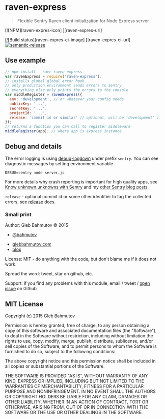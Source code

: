 # raven-express

> Flexible Sentry Raven client initialization for Node Express server

[![NPM][raven-expres-icon] ][raven-expres-url]

[![Build status][raven-expres-ci-image] ][raven-expres-ci-url]
[![semantic-release][semantic-image] ][semantic-url]

## Use example

```js
// npm install --save raven-express
var ravenExpress = require('raven-express');
// installs global global error hook.
// only production environment sends errors to Sentry
// everything else only prints the errors to the console
var middleRegister = ravenExpress({
  env: 'development', // or whatever your config needs
  publicKey: '...',
  secretKey: '...',
  projectId: '...',
  release: 'commit id or similar' // optional, will be 'development' if not set
});
// returns a function you can call to register middleware
middleRegister(app); // where app is express instance
```

## Debug and details

The error logging is using [debug-logdown](https://github.com/bahmutov/debug-logdown) under prefix
`sentry`. You can see diagnostic messages by setting environment variable

    DEBUG=sentry node server.js

For more details why crash reporting is important for high quality apps, see 
[Know unknown unknowns with Sentry](http://glebbahmutov.com/blog/know-unknown-unknowns-with-sentry/) and
my [other Sentry blog posts](http://glebbahmutov.com/blog/tags/sentry/).

`release` - optional commit id or some other identifier to tag the collected errors, see
[release](http://raven-js.readthedocs.org/en/latest/config/index.html?highlight=release#release) docs.

### Small print

Author: Gleb Bahmutov &copy; 2015

* [@bahmutov](https://twitter.com/bahmutov)
+ [glebbahmutov.com](http://glebbahmutov.com)
+ [blog](http://glebbahmutov.com/blog)

License: MIT - do anything with the code, but don't blame me if it does not work.

Spread the word: tweet, star on github, etc.

Support: if you find any problems with this module, email / tweet /
[open issue](https://github.com/bahmutov/raven-express/issues) on Github

## MIT License

Copyright (c) 2015 Gleb Bahmutov

Permission is hereby granted, free of charge, to any person
obtaining a copy of this software and associated documentation
files (the "Software"), to deal in the Software without
restriction, including without limitation the rights to use,
copy, modify, merge, publish, distribute, sublicense, and/or sell
copies of the Software, and to permit persons to whom the
Software is furnished to do so, subject to the following
conditions:

The above copyright notice and this permission notice shall be
included in all copies or substantial portions of the Software.

THE SOFTWARE IS PROVIDED "AS IS", WITHOUT WARRANTY OF ANY KIND,
EXPRESS OR IMPLIED, INCLUDING BUT NOT LIMITED TO THE WARRANTIES
OF MERCHANTABILITY, FITNESS FOR A PARTICULAR PURPOSE AND
NONINFRINGEMENT. IN NO EVENT SHALL THE AUTHORS OR COPYRIGHT
HOLDERS BE LIABLE FOR ANY CLAIM, DAMAGES OR OTHER LIABILITY,
WHETHER IN AN ACTION OF CONTRACT, TORT OR OTHERWISE, ARISING
FROM, OUT OF OR IN CONNECTION WITH THE SOFTWARE OR THE USE OR
OTHER DEALINGS IN THE SOFTWARE.

[raven-express-icon]: https://nodei.co/npm/raven-express.png?downloads=true
[raven-express-url]: https://npmjs.org/package/raven-express
[raven-express-ci-image]: https://travis-ci.org/bahmutov/raven-express.png?branch=master
[raven-express-ci-url]: https://travis-ci.org/bahmutov/raven-express
[semantic-image]: https://img.shields.io/badge/%20%20%F0%9F%93%A6%F0%9F%9A%80-semantic--release-e10079.svg
[semantic-url]: https://github.com/semantic-release/semantic-release
